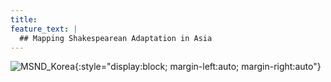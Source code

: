 ```yaml
---
title: 
feature_text: |
  ## Mapping Shakespearean Adaptation in Asia
---
```


![MSND_Korea](https://globalshakespeares.mit.edu/wp-content/uploads/MSND-South-Korea-500.jpg){:style="display:block; margin-left:auto; margin-right:auto"}
